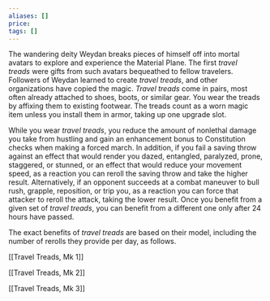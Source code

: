 ```yaml
---
aliases: []
price: 
tags: []
---
```


The wandering deity Weydan breaks pieces of himself off into mortal avatars to explore and experience the Material Plane. The first _travel treads_ were gifts from such avatars bequeathed to fellow travelers. Followers of Weydan learned to create _travel treads_, and other organizations have copied the magic. _Travel treads_ come in pairs, most often already attached to shoes, boots, or similar gear. You wear the treads by affixing them to existing footwear. The treads count as a worn magic item unless you install them in armor, taking up one upgrade slot.

While you wear _travel treads_, you reduce the amount of nonlethal damage you take from hustling and gain an enhancement bonus to Constitution checks when making a forced march. In addition, if you fail a saving throw against an effect that would render you dazed, entangled, paralyzed, prone, staggered, or stunned, or an effect that would reduce your movement speed, as a reaction you can reroll the saving throw and take the higher result. Alternatively, if an opponent succeeds at a combat maneuver to bull rush, grapple, reposition, or trip you, as a reaction you can force that attacker to reroll the attack, taking the lower result. Once you benefit from a given set of _travel treads_, you can benefit from a different one only after 24 hours have passed.

The exact benefits of _travel treads_ are based on their model, including the number of rerolls they provide per day, as follows.

[[Travel Treads, Mk 1]]

[[Travel Treads, Mk 2]]

[[Travel Treads, Mk 3]]

